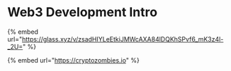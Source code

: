 # Web3 Development Intro

{% embed url="https://glass.xyz/v/zsadHIYLeEtkiJMWcAXA84lDQKhSPvf6_mK3z4l-_2U=" %}

{% embed url="https://cryptozombies.io" %}
